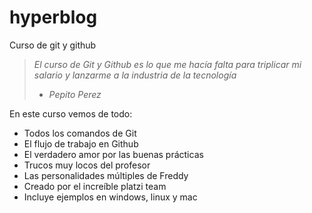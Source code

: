 # hyperblog
Curso de git y github
>*El curso de Git y Github es lo que me hacía falta para triplicar mi salario y lanzarme a la industria de la tecnología*
> - *Pepito Perez*

En este curso vemos de todo:
* Todos los comandos de Git
* El flujo de trabajo en Github
* El verdadero amor por las buenas prácticas
* Trucos muy locos del profesor
* Las personalidades múltiples de Freddy
* Creado por el increíble platzi team
* Incluye ejemplos en windows, linux y mac
